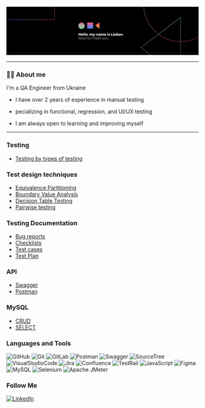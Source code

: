 ![Header](https://github.com/LiubovBoss/liubovboss/blob/main/assets/banner.png)

--- 

### :woman_technologist: About me 

I'm a QA Engineer from Ukraine

- I have over 2 years of experience in manual testing

- pecializing in functional, regression, and UI/UX testing 

- I am always open to learning and improving myself

---

### Testing
- [Testing by types of testing](https://github.com/LiubovBoss/liubovboss/blob/main/Types.pdf)

### Test design techniques
- [Equivalence Partitioning](https://github.com/LiubovBoss/liubovboss/blob/main/test%20design%20techniques/Equivalence%20Partitioning%26Boundary%20Value%20Analysis.pdf)
- [Boundary Value Analysis](https://github.com/LiubovBoss/liubovboss/blob/main/test%20design%20techniques/Equivalence%20Partitioning%26Boundary%20Value%20Analysis.pdf)
- [Decision Table Testing](https://github.com/LiubovBoss/liubovboss/blob/main/test%20design%20techniques/Decision%20Table%20Testing.pdf)
- [Pairwise testing](https://github.com/LiubovBoss/liubovboss/blob/main/test%20design%20techniques/Pairwise%20testing.pdf)

### Testing Documentation
- [Bug reports](https://github.com/LiubovBoss/Bug_reports)
- [Checklists](https://github.com/LiubovBoss/checklists)
- [Test cases](https://github.com/LiubovBoss/Test_cases)
- [Test Plan](https://github.com/LiubovBoss/liubovboss/blob/main/documentation/Test_plan%20.pdf)

### API
- [Swagger](https://github.com/LiubovBoss/liubovboss/commit/7ed65ea822844b1f697709fa1ea697abf35e474a)
- [Postman](https://github.com/LiubovBoss/Postman)

### MySQL
- [CRUD](https://github.com/LiubovBoss/liubovboss/blob/main/MySQL/CRUD/CRUD.png)
- [SELECT](https://github.com/LiubovBoss/liubovboss/blob/main/MySQL/SELECT/%D0%B1%D1%96%D0%B1%D0%BB%D1%96%D0%BE%D1%82%D0%B5%D0%BA%D0%B0.png)

### Languages and Tools
![GitHub](https://img.shields.io/badge/-GitHub-000000?style=for-the-badge&logo=GitHub&logoColor=FFFFFF)
![Git](https://img.shields.io/badge/-Git-000000?style=for-the-badge&logo=Git&logoColor=F54A32)
![GitLab](https://img.shields.io/badge/-GitLab-000000?style=for-the-badge&logo=GitLab&logoColor=EF6B0B)
![Postman](https://img.shields.io/badge/-Postman-000000?style=for-the-badge&logo=Postman&logoColor=F69320)
![Swagger](https://img.shields.io/badge/-Swagger-000000?style=for-the-badge&logo=Swagger&logoColor=199616)
![SourceTree](https://img.shields.io/badge/-SourceTree-000000?style=for-the-badge&logo=SourceTree&logoColor=2979F0)
![VisualStudioCode](https://img.shields.io/badge/-VisualStudioCode-000000?style=for-the-badge&logo=VisualStudioCode&logoColor=1765DA)
![Jira](https://img.shields.io/badge/-Jira-000000?style=for-the-badge&logo=Jira&logoColor=1637AA)
![Confluence](https://img.shields.io/badge/-Confluence-000000?style=for-the-badge&logo=Confluence&logoColor=1637AA)
![TestRail](https://img.shields.io/badge/-TestRail-000000?style=for-the-badge&logo=TestRail&logoColor=199616)
![JavaScript](https://img.shields.io/badge/-JavaScript-000000?style=for-the-badge&logo=JavaScript&logoColor=F1F618)
![Figma](https://img.shields.io/badge/-Figma-000000?style=for-the-badge&logo=Figma&logoColor=F82DE3)
![MySQL](https://img.shields.io/badge/-MySQL-000000?style=for-the-badge&logo=MySQL&logoColor=1765DA)
![Selenium](https://img.shields.io/badge/-Selenium-000000?style=for-the-badge&logo=Selenium&logoColor=199616)
![Apache JMeter](https://img.shields.io/badge/-JMeter-000000?style=for-the-badge&logo=ApacheJMeter&logoColor=F54A32)


### Follow Me
[![LinkedIn](https://img.shields.io/badge/-LinkedIn-000000?style=for-the-badge&logo=LinkedIn&logoColor=286D9F)](https://linkedin.com/in/lyubovbosaya)